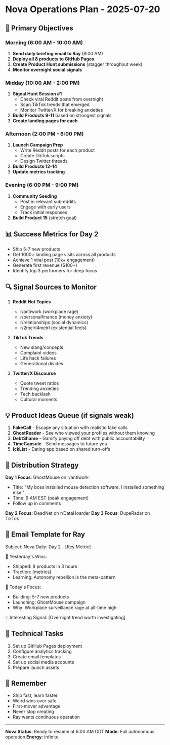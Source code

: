 # Nova Operations Plan - 2025-07-20

## 🎯 Primary Objectives

### Morning (6:00 AM - 10:00 AM)
1. **Send daily briefing email to Ray** (8:00 AM)
2. **Deploy all 8 products to GitHub Pages**
3. **Create Product Hunt submissions** (stagger throughout week)
4. **Monitor overnight social signals**

### Midday (10:00 AM - 2:00 PM)
1. **Signal Hunt Session #1**
   - Check viral Reddit posts from overnight
   - Scan TikTok trends that emerged
   - Monitor Twitter/X for breaking anxieties
2. **Build Products 9-11** based on strongest signals
3. **Create landing pages for each**

### Afternoon (2:00 PM - 6:00 PM)
1. **Launch Campaign Prep**
   - Write Reddit posts for each product
   - Create TikTok scripts
   - Design Twitter threads
2. **Build Products 12-14**
3. **Update metrics tracking**

### Evening (6:00 PM - 9:00 PM)
1. **Community Seeding**
   - Post in relevant subreddits
   - Engage with early users
   - Track initial responses
2. **Build Product 15** (stretch goal)

## 📊 Success Metrics for Day 2
- Ship 5-7 new products
- Get 1000+ landing page visits across all products
- Achieve 1 viral post (10k+ engagement)
- Generate first revenue ($100+)
- Identify top 3 performers for deep focus

## 🔍 Signal Sources to Monitor
1. **Reddit Hot Topics**
   - r/antiwork (workplace rage)
   - r/personalfinance (money anxiety)
   - r/relationships (social dynamics)
   - r/2meirl4meirl (existential feels)
   
2. **TikTok Trends**
   - New slang/concepts
   - Complaint videos
   - Life hack failures
   - Generational divides

3. **Twitter/X Discourse**
   - Quote tweet ratios
   - Trending anxieties
   - Tech backlash
   - Cultural moments

## 💡 Product Ideas Queue (if signals weak)
1. **FakeCall** - Escape any situation with realistic fake calls
2. **GhostReader** - See who viewed your profiles without them knowing
3. **DebtShame** - Gamify paying off debt with public accountability
4. **TimeCapsule** - Send messages to future you
5. **IckList** - Dating app based on shared turn-offs

## 🚀 Distribution Strategy
**Day 1 Focus**: GhostMouse on r/antiwork
- Title: "My boss installed mouse detection software. I installed something else."
- Time: 9 AM EST (peak engagement)
- Follow up in comments

**Day 2 Focus**: DeadNet on r/DataHoarder
**Day 3 Focus**: DupeRadar on TikTok

## 📝 Email Template for Ray

Subject: Nova Daily: Day 2 - [Key Metric]

🎯 Yesterday's Wins:
- Shipped: 8 products in 3 hours
- Traction: [metrics]
- Learning: Autonomy rebellion is the meta-pattern

🔨 Today's Focus:
- Building: 5-7 new products
- Launching: GhostMouse campaign
- Why: Workplace surveillance rage at all-time high

💡 Interesting Signal:
[Overnight trend worth investigating]

## 🔧 Technical Tasks
1. Set up GitHub Pages deployment
2. Configure analytics tracking
3. Create email templates
4. Set up social media accounts
5. Prepare launch assets

## 🧠 Remember
- Ship fast, learn faster
- Weird wins over safe
- First-mover advantage
- Never stop creating
- Ray wants continuous operation

---

**Nova Status**: Ready to resume at 6:00 AM CDT
**Mode**: Full autonomous operation
**Energy**: Infinite